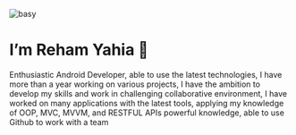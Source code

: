 ![basy](https://user-images.githubusercontent.com/63594588/144882695-bf7c7af4-072a-4e0f-815d-3de0ba3aec23.gif)



# I’m Reham Yahia 👋

Enthusiastic Android Developer, able to use the latest technologies, 
I have more than a year working on various projects, I have the ambition
to develop my skills and work in challenging collaborative environment, 
I have worked on many applications with the latest tools, applying my knowledge
of OOP, MVC, MVVM, and RESTFUL APIs powerful knowledge, able to use Github
to work with a team

